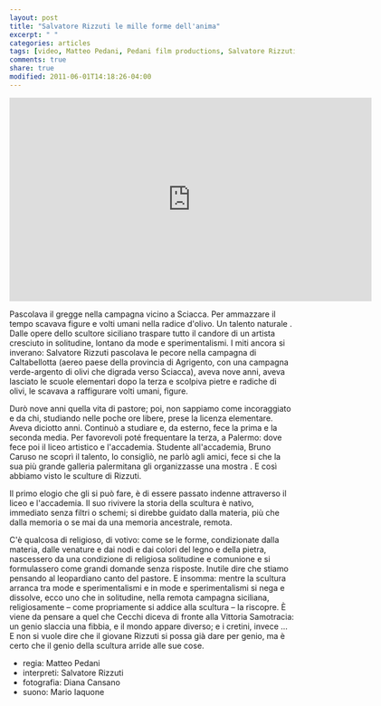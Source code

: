 ```yaml
---
layout: post
title: "Salvatore Rizzuti le mille forme dell'anima"
excerpt: " "
categories: articles
tags: [video, Matteo Pedani, Pedani film productions, Salvatore Rizzuti, Mario Iaquone, Diana Cansano, RAI]
comments: true
share: true
modified: 2011-06-01T14:18:26-04:00
---
```

<iframe width="640" height="360" src="https://www.youtube.com/embed/hjg3PQANafM?t=119" frameborder="0" allow="accelerometer; autoplay; encrypted-media; gyroscope; picture-in-picture" allowfullscreen></iframe>


Pascolava il gregge nella campagna vicino a Sciacca. Per  ammazzare il tempo scavava figure e volti umani nella radice d'olivo. Un talento naturale . Dalle opere dello scultore siciliano traspare tutto il candore di un artista cresciuto in solitudine, lontano da mode e sperimentalismi.
I miti ancora si inverano: Salvatore Rizzuti pascolava le pecore nella campagna di Caltabellotta (aereo paese della provincia di Agrigento, con una campagna verde-argento di olivi che digrada verso Sciacca), aveva nove anni, aveva lasciato le scuole elementari dopo la terza e scolpiva pietre e radiche di olivi, le scavava a raffigurare volti umani, figure.

Durò nove anni quella vita di pastore; poi, non sappiamo come incoraggiato e da chi, studiando nelle poche ore libere, prese la licenza elementare. Aveva diciotto anni. Continuò a studiare e, da esterno, fece la prima e la seconda media. Per favorevoli poté frequentare la terza, a Palermo: dove fece poi il liceo artistico e l'accademia. Studente all'accademia, Bruno Caruso ne scoprì il talento, lo consigliò, ne parlò  agli amici, fece si che la sua più grande galleria palermitana gli organizzasse una mostra . E così abbiamo visto le sculture di Rizzuti. 

Il primo elogio che gli si può fare, è di essere passato indenne attraverso il liceo e l'accademia. Il suo rivivere la storia della scultura è nativo, immediato senza filtri o schemi; si direbbe guidato dalla materia, più che dalla memoria o se mai da una memoria ancestrale, remota.

C'è qualcosa di religioso, di votivo: come se le forme, condizionate dalla materia, dalle venature e dai nodi e dai colori del legno e della pietra, nascessero da una condizione di religiosa solitudine e comunione e si formulassero come grandi domande senza risposte. Inutile dire che stiamo pensando al leopardiano canto del pastore.
E insomma: mentre la scultura arranca tra mode e sperimentalismi e in mode e sperimentalismi si nega e dissolve, ecco uno che in solitudine, nella remota campagna siciliana, religiosamente – come propriamente si addice alla scultura – la riscopre. È viene da pensare a quel che Cecchi diceva di fronte alla Vittoria Samotracia: un genio slaccia una fibbia, e il mondo appare diverso; e i cretini, invece … E non  si vuole dire che il giovane Rizzuti si possa già dare per genio, ma è certo che il genio della scultura arride alle sue cose.

* regia: Matteo Pedani
* interpreti: Salvatore Rizzuti
* fotografia: Diana Cansano
* suono: Mario Iaquone






